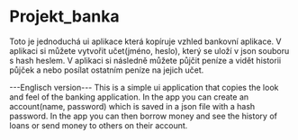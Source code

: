 # Projekt_banka
Toto je jednoduchá ui aplikace která kopíruje vzhled bankovní aplikace. V aplikaci si můžete vytvořit učet(jméno, heslo), který se uloží v json souboru s hash heslem. V aplikaci si následně můžete půjčit peníze a vidět historii půjček a nebo posílat ostatním peníze na jejich učet.

---Englisch version---
This is a simple ui application that copies the look and feel of the banking application. In the app you can create an account(name, password) which is saved in a json file with a hash password. In the app you can then borrow money and see the history of loans or send money to others on their account.

